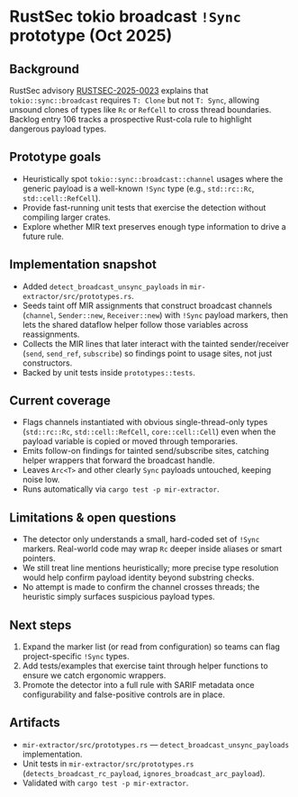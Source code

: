 # RustSec tokio broadcast `!Sync` prototype (Oct 2025)

## Background

RustSec advisory [RUSTSEC-2025-0023](https://rustsec.org/advisories/RUSTSEC-2025-0023.html) explains that `tokio::sync::broadcast` requires `T: Clone` but not `T: Sync`, allowing unsound clones of types like `Rc` or `RefCell` to cross thread boundaries. Backlog entry 106 tracks a prospective Rust-cola rule to highlight dangerous payload types.

## Prototype goals

- Heuristically spot `tokio::sync::broadcast::channel` usages where the generic payload is a well-known `!Sync` type (e.g., `std::rc::Rc`, `std::cell::RefCell`).
- Provide fast-running unit tests that exercise the detection without compiling larger crates.
- Explore whether MIR text preserves enough type information to drive a future rule.

## Implementation snapshot

- Added `detect_broadcast_unsync_payloads` in `mir-extractor/src/prototypes.rs`.
- Seeds taint off MIR assignments that construct broadcast channels (`channel`, `Sender::new`, `Receiver::new`) with `!Sync` payload markers, then lets the shared dataflow helper follow those variables across reassignments.
- Collects the MIR lines that later interact with the tainted sender/receiver (`send`, `send_ref`, `subscribe`) so findings point to usage sites, not just constructors.
- Backed by unit tests inside `prototypes::tests`.

## Current coverage

- Flags channels instantiated with obvious single-thread-only types (`std::rc::Rc`, `std::cell::RefCell`, `core::cell::Cell`) even when the payload variable is copied or moved through temporaries.
- Emits follow-on findings for tainted send/subscribe sites, catching helper wrappers that forward the broadcast handle.
- Leaves `Arc<T>` and other clearly `Sync` payloads untouched, keeping noise low.
- Runs automatically via `cargo test -p mir-extractor`.

## Limitations & open questions

- The detector only understands a small, hard-coded set of `!Sync` markers. Real-world code may wrap `Rc` deeper inside aliases or smart pointers.
- We still treat line mentions heuristically; more precise type resolution would help confirm payload identity beyond substring checks.
- No attempt is made to confirm the channel crosses threads; the heuristic simply surfaces suspicious payload types.

## Next steps

1. Expand the marker list (or read from configuration) so teams can flag project-specific `!Sync` types.
2. Add tests/examples that exercise taint through helper functions to ensure we catch ergonomic wrappers.
3. Promote the detector into a full rule with SARIF metadata once configurability and false-positive controls are in place.

## Artifacts

- `mir-extractor/src/prototypes.rs` — `detect_broadcast_unsync_payloads` implementation.
- Unit tests in `mir-extractor/src/prototypes.rs` (`detects_broadcast_rc_payload`, `ignores_broadcast_arc_payload`).
- Validated with `cargo test -p mir-extractor`.
